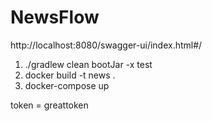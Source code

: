 # NewsFlow
http://localhost:8080/swagger-ui/index.html#/

1) ./gradlew clean bootJar -x test
2) docker build -t news .
3) docker-compose up

token = greattoken
